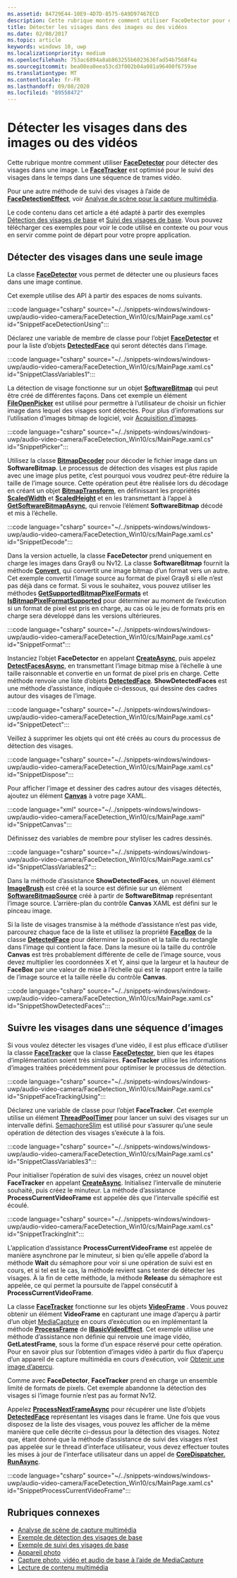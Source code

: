```yaml
---
ms.assetid: 84729E44-10E9-4D7D-8575-6A9D97467ECD
description: Cette rubrique montre comment utiliser FaceDetector pour détecter des visages dans une images. FaceTracker est optimisé pour suivre les visages au fil du temps dans une séquence d’images vidéo.
title: Détecter les visages dans des images ou des vidéos
ms.date: 02/08/2017
ms.topic: article
keywords: windows 10, uwp
ms.localizationpriority: medium
ms.openlocfilehash: 753ac6894a8ab863255b6023636fad54b7568f4a
ms.sourcegitcommit: bea08ea0eea53cd3f002b04a081a96400f6759ae
ms.translationtype: MT
ms.contentlocale: fr-FR
ms.lasthandoff: 09/08/2020
ms.locfileid: "89558472"
---
```

# <a name="detect-faces-in-images-or-videos"></a>Détecter les visages dans des images ou des vidéos



Cette rubrique montre comment utiliser [**FaceDetector**](/uwp/api/Windows.Media.FaceAnalysis.FaceDetector) pour détecter des visages dans une image. Le [**FaceTracker**](/uwp/api/Windows.Media.FaceAnalysis.FaceTracker) est optimisé pour le suivi des visages dans le temps dans une séquence de trames vidéo.

Pour une autre méthode de suivi des visages à l’aide de [**FaceDetectionEffect**](/uwp/api/Windows.Media.Core.FaceDetectionEffect), voir [Analyse de scène pour la capture multimédia](scene-analysis-for-media-capture.md).

Le code contenu dans cet article a été adapté à partir des exemples [Détection des visages de base](https://github.com/Microsoft/Windows-universal-samples/tree/master/Samples/BasicFaceDetection) et [Suivi des visages de base](https://github.com/Microsoft/Windows-universal-samples/tree/master/Samples/BasicFaceTracking). Vous pouvez télécharger ces exemples pour voir le code utilisé en contexte ou pour vous en servir comme point de départ pour votre propre application.

## <a name="detect-faces-in-a-single-image"></a>Détecter des visages dans une seule image

La classe [**FaceDetector**](/uwp/api/Windows.Media.FaceAnalysis.FaceDetector) vous permet de détecter une ou plusieurs faces dans une image continue.

Cet exemple utilise des API à partir des espaces de noms suivants.

:::code language="csharp" source="~/../snippets-windows/windows-uwp/audio-video-camera/FaceDetection_Win10/cs/MainPage.xaml.cs" id="SnippetFaceDetectionUsing":::

Déclarez une variable de membre de classe pour l’objet [**FaceDetector**](/uwp/api/Windows.Media.FaceAnalysis.FaceDetector) et pour la liste d’objets [**DetectedFace**](/uwp/api/Windows.Media.FaceAnalysis.DetectedFace) qui seront détectés dans l’image.

:::code language="csharp" source="~/../snippets-windows/windows-uwp/audio-video-camera/FaceDetection_Win10/cs/MainPage.xaml.cs" id="SnippetClassVariables1":::

La détection de visage fonctionne sur un objet [**SoftwareBitmap**](/uwp/api/Windows.Graphics.Imaging.SoftwareBitmap) qui peut être créé de différentes façons. Dans cet exemple un élément [**FileOpenPicker**](/uwp/api/Windows.Storage.Pickers.FileOpenPicker) est utilisé pour permettre à l’utilisateur de choisir un fichier image dans lequel des visages sont détectés. Pour plus d’informations sur l’utilisation d’images bitmap de logiciel, voir [Acquisition d’images](imaging.md).

:::code language="csharp" source="~/../snippets-windows/windows-uwp/audio-video-camera/FaceDetection_Win10/cs/MainPage.xaml.cs" id="SnippetPicker":::

Utilisez la classe [**BitmapDecoder**](/uwp/api/Windows.Graphics.Imaging.BitmapDecoder) pour décoder le fichier image dans un **SoftwareBitmap**. Le processus de détection des visages est plus rapide avec une image plus petite, c’est pourquoi vous voudrez peut-être réduire la taille de l’image source. Cette opération peut être réalisée lors du décodage en créant un objet [**BitmapTransform**](/uwp/api/Windows.Graphics.Imaging.BitmapTransform), en définissant les propriétés [**ScaledWidth**](/uwp/api/windows.graphics.imaging.bitmaptransform.scaledwidth) et [**ScaledHeight**](/uwp/api/windows.graphics.imaging.bitmaptransform.scaledheight) et en les transmettant à l’appel à [**GetSoftwareBitmapAsync**](/uwp/api/windows.graphics.imaging.bitmapdecoder.getsoftwarebitmapasync), qui renvoie l’élément **SoftwareBitmap** décodé et mis à l’échelle.

:::code language="csharp" source="~/../snippets-windows/windows-uwp/audio-video-camera/FaceDetection_Win10/cs/MainPage.xaml.cs" id="SnippetDecode":::

Dans la version actuelle, la classe **FaceDetector** prend uniquement en charge les images dans Gray8 ou Nv12. La classe **SoftwareBitmap** fournit la méthode [**Convert**](/uwp/api/windows.graphics.imaging.softwarebitmap.convert), qui convertit une image bitmap d’un format vers un autre. Cet exemple convertit l’image source au format de pixel Gray8 si elle n’est pas déjà dans ce format. Si vous le souhaitez, vous pouvez utiliser les méthodes [**GetSupportedBitmapPixelFormats**](/uwp/api/windows.media.faceanalysis.facedetector.getsupportedbitmappixelformats) et [**IsBitmapPixelFormatSupported**](/uwp/api/windows.media.faceanalysis.facedetector.isbitmappixelformatsupported) pour déterminer au moment de l’exécution si un format de pixel est pris en charge, au cas où le jeu de formats pris en charge sera développé dans les versions ultérieures.

:::code language="csharp" source="~/../snippets-windows/windows-uwp/audio-video-camera/FaceDetection_Win10/cs/MainPage.xaml.cs" id="SnippetFormat":::

Instanciez l’objet **FaceDetector** en appelant [**CreateAsync**](/uwp/api/windows.media.faceanalysis.facedetector.createasync), puis appelez [**DetectFacesAsync**](/uwp/api/windows.media.faceanalysis.facedetector.detectfacesasync), en transmettant l’image bitmap mise à l’échelle à une taille raisonnable et convertie en un format de pixel pris en charge. Cette méthode renvoie une liste d’objets [**DetectedFace**](/uwp/api/Windows.Media.FaceAnalysis.DetectedFace). **ShowDetectedFaces** est une méthode d’assistance, indiquée ci-dessous, qui dessine des cadres autour des visages de l’image.

:::code language="csharp" source="~/../snippets-windows/windows-uwp/audio-video-camera/FaceDetection_Win10/cs/MainPage.xaml.cs" id="SnippetDetect":::

Veillez à supprimer les objets qui ont été créés au cours du processus de détection des visages.

:::code language="csharp" source="~/../snippets-windows/windows-uwp/audio-video-camera/FaceDetection_Win10/cs/MainPage.xaml.cs" id="SnippetDispose":::

Pour afficher l’image et dessiner des cadres autour des visages détectés, ajoutez un élément [**Canvas**](/uwp/api/Windows.UI.Xaml.Controls.Canvas) à votre page XAML.

:::code language="xml" source="~/../snippets-windows/windows-uwp/audio-video-camera/FaceDetection_Win10/cs/MainPage.xaml" id="SnippetCanvas":::

Définissez des variables de membre pour styliser les cadres dessinés.

:::code language="csharp" source="~/../snippets-windows/windows-uwp/audio-video-camera/FaceDetection_Win10/cs/MainPage.xaml.cs" id="SnippetClassVariables2":::

Dans la méthode d’assistance **ShowDetectedFaces**, un nouvel élément [**ImageBrush**](/uwp/api/Windows.UI.Xaml.Media.ImageBrush) est créé et la source est définie sur un élément [**SoftwareBitmapSource**](/uwp/api/Windows.UI.Xaml.Media.Imaging.SoftwareBitmapSource) créé à partir de **SoftwareBitmap** représentant l’image source. L’arrière-plan du contrôle **Canvas** XAML est défini sur le pinceau image.

Si la liste de visages transmise à la méthode d’assistance n’est pas vide, parcourez chaque face de la liste et utilisez la propriété [**FaceBox**](/uwp/api/windows.media.faceanalysis.detectedface.facebox) de la classe [**DetectedFace**](/uwp/api/Windows.Media.FaceAnalysis.DetectedFace) pour déterminer la position et la taille du rectangle dans l’image qui contient la face. Dans la mesure où la taille du contrôle **Canvas** est très probablement différente de celle de l’image source, vous devez multiplier les coordonnées X et Y, ainsi que la largeur et la hauteur de **FaceBox** par une valeur de mise à l’échelle qui est le rapport entre la taille de l’image source et la taille réelle du contrôle **Canvas**.

:::code language="csharp" source="~/../snippets-windows/windows-uwp/audio-video-camera/FaceDetection_Win10/cs/MainPage.xaml.cs" id="SnippetShowDetectedFaces":::

## <a name="track-faces-in-a-sequence-of-frames"></a>Suivre les visages dans une séquence d’images

Si vous voulez détecter les visages d’une vidéo, il est plus efficace d’utiliser la classe [**FaceTracker**](/uwp/api/Windows.Media.FaceAnalysis.FaceTracker) que la classe [**FaceDetector**](/uwp/api/Windows.Media.FaceAnalysis.FaceDetector), bien que les étapes d’implémentation soient très similaires. **FaceTracker** utilise les informations d’images traitées précédemment pour optimiser le processus de détection.

:::code language="csharp" source="~/../snippets-windows/windows-uwp/audio-video-camera/FaceDetection_Win10/cs/MainPage.xaml.cs" id="SnippetFaceTrackingUsing":::

Déclarez une variable de classe pour l’objet **FaceTracker**. Cet exemple utilise un élément [**ThreadPoolTimer**](/uwp/api/Windows.System.Threading.ThreadPoolTimer) pour lancer un suivi des visages sur un intervalle défini. [SemaphoreSlim](/dotnet/api/system.threading.semaphoreslim) est utilisé pour s’assurer qu’une seule opération de détection des visages s’exécute à la fois.

:::code language="csharp" source="~/../snippets-windows/windows-uwp/audio-video-camera/FaceDetection_Win10/cs/MainPage.xaml.cs" id="SnippetClassVariables3":::

Pour initialiser l’opération de suivi des visages, créez un nouvel objet **FaceTracker** en appelant [**CreateAsync**](/uwp/api/windows.media.faceanalysis.facetracker.createasync). Initialisez l’intervalle de minuterie souhaité, puis créez le minuteur. La méthode d’assistance **ProcessCurrentVideoFrame** est appelée dès que l’intervalle spécifié est écoulé.

:::code language="csharp" source="~/../snippets-windows/windows-uwp/audio-video-camera/FaceDetection_Win10/cs/MainPage.xaml.cs" id="SnippetTrackingInit":::

L’application d’assistance **ProcessCurrentVideoFrame** est appelée de manière asynchrone par le minuteur, si bien qu’elle appelle d’abord la méthode **Wait** du sémaphore pour voir si une opération de suivi est en cours, et si tel est le cas, la méthode revient sans tenter de détecter les visages. À la fin de cette méthode, la méthode **Release** du sémaphore est appelée, ce qui permet la poursuite de l’appel consécutif à **ProcessCurrentVideoFrame**.

La classe [**FaceTracker**](/uwp/api/Windows.Media.FaceAnalysis.FaceTracker) fonctionne sur les objets [**VideoFrame**](/uwp/api/Windows.Media.VideoFrame) . Vous pouvez obtenir un élément **VideoFrame** en capturant une image d’aperçu à partir d’un objet [MediaCapture](./index.md) en cours d’exécution ou en implémentant la méthode [**ProcessFrame**](/uwp/api/windows.media.effects.ibasicaudioeffect.processframe) de [**IBasicVideoEffect**](/uwp/api/Windows.Media.Effects.IBasicVideoEffect). Cet exemple utilise une méthode d’assistance non définie qui renvoie une image vidéo, **GetLatestFrame**, sous la forme d’un espace réservé pour cette opération. Pour en savoir plus sur l’obtention d’images vidéo à partir du flux d’aperçu d’un appareil de capture multimédia en cours d’exécution, voir [Obtenir une image d’aperçu](get-a-preview-frame.md).

Comme avec **FaceDetector**, **FaceTracker** prend en charge un ensemble limité de formats de pixels. Cet exemple abandonne la détection des visages si l’image fournie n’est pas au format Nv12.

Appelez [**ProcessNextFrameAsync**](/uwp/api/windows.media.faceanalysis.facetracker.processnextframeasync) pour récupérer une liste d’objets [**DetectedFace**](/uwp/api/Windows.Media.FaceAnalysis.DetectedFace) représentant les visages dans le frame. Une fois que vous disposez de la liste des visages, vous pouvez les afficher de la même manière que celle décrite ci-dessus pour la détection des visages. Notez que, étant donné que la méthode d’assistance de suivi des visages n’est pas appelée sur le thread d’interface utilisateur, vous devez effectuer toutes les mises à jour de l’interface utilisateur dans un appel de [**CoreDispatcher. RunAsync**](/uwp/api/windows.ui.core.coredispatcher.runasync).

:::code language="csharp" source="~/../snippets-windows/windows-uwp/audio-video-camera/FaceDetection_Win10/cs/MainPage.xaml.cs" id="SnippetProcessCurrentVideoFrame":::

## <a name="related-topics"></a>Rubriques connexes

* [Analyse de scène de capture multimédia](scene-analysis-for-media-capture.md)
* [Exemple de détection des visages de base](https://github.com/Microsoft/Windows-universal-samples/tree/master/Samples/BasicFaceDetection)
* [Exemple de suivi des visages de base](https://github.com/Microsoft/Windows-universal-samples/tree/master/Samples/BasicFaceTracking)
* [Appareil photo](camera.md)
* [Capture photo, vidéo et audio de base à l’aide de MediaCapture](basic-photo-video-and-audio-capture-with-MediaCapture.md)
* [Lecture de contenu multimédia](media-playback.md)
